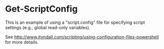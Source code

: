 <h1>Get-ScriptConfig</h2>

This is an example of using a "script.config" file for specifying script settings (e.g., global read-only variables). 

See http://www.ityndall.com/scripting/using-configuration-files-powershell for more details.
